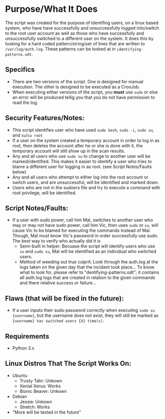 # Purpose/What It Does
The script was created for the purpose of identifing users, on a linux based system, who have have successfully and unsuccessfully logged into/switch to the root user account as well as those who have successfully and unsuccessfully switched to a different user on the system. It does this by looking for a hard coded pattern/string/set of lines that are written to `/var/log/auth.log`. These patterns can be looked at in `identifying-patterns.odt`.

## Specifics
- There are two versions of the script. One is designed for manual execution. The other is designed to be executed as a CronJob.
- When executing either versions of the script, you **must** use `sudo` or else an error will be produced tellig you that you do not have permission to read the log. 

## Security Features/Notes:
- This script identifies user who have used `sudo bash`, `sudo -i`, `sudo su`, and `su`/`su root`
- If a user on the system created a temporary account in order to log in as root, then deletes the account after he or she is done with it, the temporary account will still show up in the scan results.
- Any and all users who use `sudo su` to change to another user will be marked/identified. This makes it easier to identify a user who tries to blame a different user for logging in as root. (see Script Notes/Faults below)
- Any and all users who attempt to either log into the root account or switch users, and are unsuccessful, will be identified and marked down.
- Users who are not in the sudoers file and try to execute a command with root privilege, will be identified.

## Script Notes/Faults:
- If a user with sudo power, call him Mal, switches to another user who may or may not have sudo power, call him Vic, then uses `sudo` or `su`, will cause Vic to be blamed for executing the commands instead of Mal. Though, Mal must know Vic's password in order successfully use sudo. The best way to verify who actually did it is 
  - Semi-built in helper: Becuase the script will identify users who use `su` and `sudo su`, Mal will be identified as an individual who switched users.
  - Method of weeding out true culprit: Look through the auth.log at the logs taken on the given day that the incident took place... To know what to look for, please refer to "dentifying-patterns.odt"; it contains all auth.log logs that are created in relation to the given commands and there relative success or failure...

## Flaws (that will be fixed in the future):
- If a user inputs their sudo password correctly when executing `sudo su {username}`, but the username does not exist, they will still be marked as `{username} has switched users {X} time(s)`.

## Requirements
- Python 3.x

## Linux Distros That The Script Works On:
- Ubuntu
  - Trusty Tahr: Unkown
  - Xenial Xerus: Works
  - Bionic Beaver: Unkown
- Debian
  - Jessie: Unkown
  - Stretch: Works
- "More will be tested in the future"
